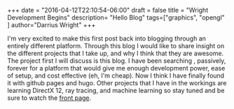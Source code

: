 +++
date = "2016-04-12T22:10:54-06:00"
draft = false
title = "Wright Development Begins"
description= "Hello Blog"
tags=["graphics", "opengl" ]
author="Darrius Wright"
+++

I'm very excited to make this first post back into blogging through an entirely different platform. Through this blog I would like to share insight on the different projects that I take up, and why I think that they are awesome. The project first I will discuss is this blog. I have been searching , passively,  forever for a platform that would give me enough development power, ease of setup, and cost effective (eh, I'm cheap). Now I think I have finally found it with github pages and hugo. Other projects that I have in the workings are learning DirectX 12, ray tracing, and machine learning so stay tuned and be sure to watch the [front page](/).

